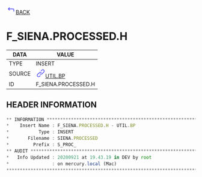 <img src="../.resources/themes/unicons-line-6563ff/corner-up-left-alt.svg" alt="BACK" width="25" />[BACK](../DOCS/UTIL.BP.md)  
# F_SIENA.PROCESSED.H  
|DATA|VALUE|
| --- | --- |
|TYPE|INSERT|
|SOURCE|<img src="../.resources/themes/unicons-line-6563ff/link.svg" alt="UTIL.BP" width="25" />[UTIL.BP](../DOCS/UTIL.BP.md)|
|ID|F_SIENA.PROCESSED.H|
    
    
## HEADER INFORMATION  
```javascript
** INFORMATION ****************************************************************
*    Insert Name : F_SIENA.PROCESSED.H - UTIL.BP
*           Type : INSERT
*       Filename : SIENA.PROCESSED
*         Prefix : S_PROC_
** AUDIT **********************************************************************
*   Info Updated : 20200921 at 19.43.19 in DEV by root
*                : on mercury.local (Mac)
*******************************************************************************
```
